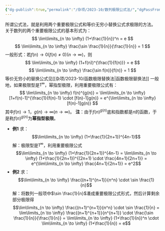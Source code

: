 ```yaml
---
{"dg-publish":true,"permalink":"/杂项/2023-10/数列极限公式法/","dgPassFrontmatter":true}
---
```


所谓公式法，就是利用两个重要极限公式和等价无穷小替换公式求极限的方法。
关于数列的两个重要极限公式的基本形式为：
$$
\lim\limits_{n \to \infty} (1+\frac{1}{n})^n = e
$$
$$
\lim\limits_{n \to \infty} \frac{\sin \frac{1}{n}}{\frac{1}{n}} = 1
$$
一般形式：若$f(n) \to 0 (f(n) \neq 0) (n \to \infty)$，则
$$
\lim\limits_{n \to \infty} (1+f(n))^{\frac{1}{f(n)}} = e
$$
$$
\lim\limits_{n \to \infty} \frac{\sin f(n)}{f(n)} = 1
$$
等价无穷小的替换公式见[[杂项/2023-10/函数极限替换法\|函数极限替换法]]
一般地，如果极限型是$1^{\infty}$，幂指型极限，利用重要极限公式有：
$$
\lim\limits_{n \to \infty} f(n)^{g(n)} = 
\lim\limits_{n \to \infty} [1+f(n)-1]^{\frac{1}{f(n)-1} \cdot [f(n)-1]g(n)} = 
e^{\lim\limits_{n \to \infty} [f(n)-1]g(n)}
$$
其中$f(n) \to 1$，$g(n) \to \infty (n \to \infty)$。
**注**：由于$f(n)^{g(n)}$底和指数都是$n$的函数，于是称$f(n)^{g(n)}$为**幂指型极限**。
- **例1**
	求：
	$$\lim\limits_{n \to \infty} (1+\frac{1}{2n+1})^{4n-1}$$
	解：极限型是$1^{\infty}$，利用重要极限公式
	$$\lim\limits_{n \to \infty} (1+\frac{1}{2n+1})^{4n-1} = 
	\lim\limits_{n \to \infty} (1+\frac{1}{2n+1})^{(2n+1) \cdot \frac{4n+1}{2n+1}} = 
	e^{\lim\limits_{n \to \infty} \frac{4n+1}{2n+1}} = e^2$$
- **例2**
	求：
	$$\lim\limits_{n \to \infty} \frac{(n+1)^{n+1}}{n^n} \cdot \sin \frac{1}{n}$$
	解：将数列一般项中$\sin \frac{1}{n}$凑成重要极限公式形式，然后计算剩余部分极限得
	$$\lim\limits_{n \to \infty} \frac{(n+1)^{n+1}}{n^n} \cdot \sin \frac{1}{n} = 
	\lim\limits_{n \to \infty} \frac{(n+1)^{n+1}}{n^{n+1}} \cdot \frac{\sin \frac{1}{n}}{\frac{1}{n}} = 
	\lim\limits_{n \to \infty} (1+\frac{1}{n})^n \cdot \lim\limits_{n \to \infty} (1+\frac{1}{n}) = e$$
